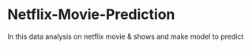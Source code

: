 # Netflix-Movie-Prediction
In this data analysis on  netflix movie &amp; shows and make model to predict 
